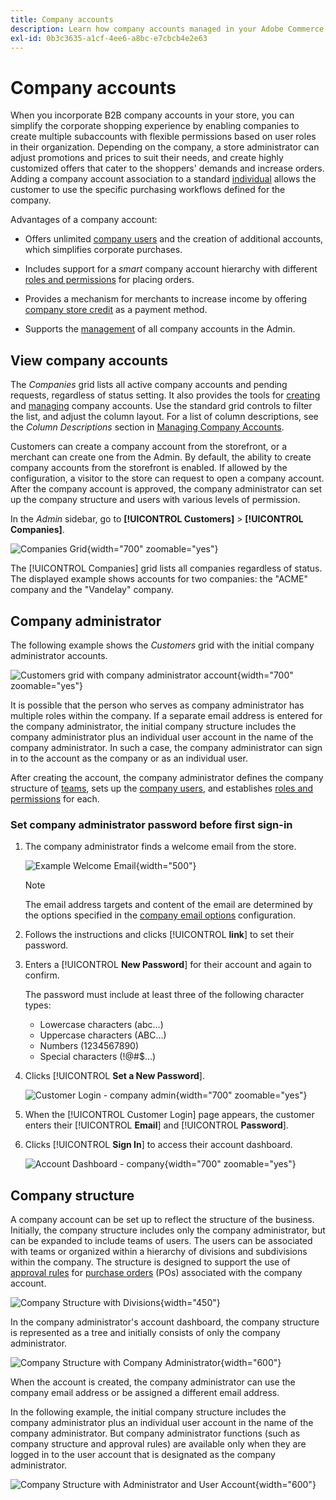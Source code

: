 ```yaml
---
title: Company accounts
description: Learn how company accounts managed in your Adobe Commerce store allow for joining multiple buyers that belong to the same company into a single company account.
exl-id: 0b3c3635-a1cf-4ee6-a8bc-e7cbcb4e2e63
---
```

# Company accounts

When you incorporate B2B company accounts in your store, you can simplify the corporate shopping experience by enabling companies to create multiple subaccounts with flexible permissions based on user roles in their organization. Depending on the company, a store administrator can adjust promotions and prices to suit their needs, and create highly customized offers that cater to the shoppers' demands and increase orders. Adding a company account association to a standard [individual](../customers/account-create.md) allows the customer to use the specific purchasing workflows defined for the company.

Advantages of a company account:

- Offers unlimited [company users](account-company-users.md) and the creation of additional accounts, which simplifies corporate purchases.

- Includes support for a _smart_ company account hierarchy with different [roles and permissions](account-company-roles-permissions.md) for placing orders.

- Provides a mechanism for merchants to increase income by offering [company store credit](credit-company.md) as a payment method.

- Supports the [management](account-company-manage.md) of all company accounts in the Admin.

## View company accounts

The _Companies_ grid lists all active company accounts and pending requests, regardless of status setting. It also provides the tools for [creating](account-company-create.md) and [managing](account-company-manage.md) company accounts. Use the standard grid controls to filter the list, and adjust the column layout. For a list of column descriptions, see the _Column Descriptions_ section in [Managing Company Accounts](account-company-manage.md).

Customers can create a company account from the storefront, or a merchant can create one from the Admin. By default, the ability to create company accounts from the storefront is enabled. If allowed by the configuration, a visitor to the store can request to open a company account. After the company account is approved, the company administrator can set up the company structure and users with various levels of permission.

In the _Admin_ sidebar, go to **[!UICONTROL Customers]** > **[!UICONTROL Companies]**.

![Companies Grid](./assets/companies-grid.png){width="700" zoomable="yes"}

The [!UICONTROL Companies] grid lists all companies regardless of status. The displayed example shows accounts for two companies: the "ACME" company and the "Vandelay" company.

## Company administrator

The following example shows the _Customers_ grid with the initial company administrator accounts.

![Customers grid with company administrator account](./assets/company-admin-user-account.png){width="700" zoomable="yes"}

It is possible that the person who serves as company administrator has multiple roles within the company. If a separate email address is entered for the company administrator, the initial company structure includes the company administrator plus an individual user account in the name of the company administrator. In such a case, the company administrator can sign in to the account as the company or as an individual user.

After creating the account, the company administrator defines the company structure of [teams](account-company-structure.md), sets up the [company users](account-company-users.md), and establishes [roles and permissions](account-company-roles-permissions.md) for each.

### Set company administrator password before first sign-in

1. The company administrator finds a welcome email from the store.

   ![Example Welcome Email](./assets/company-admin-welcome-email.png){width="500"}

   >[!NOTE]
   >
   >The email address targets and content of the email are determined by the options specified in the [company email options](email-company-configuration.md) configuration.

1. Follows the instructions and clicks [!UICONTROL **link**] to set their password.

1. Enters a [!UICONTROL **New Password**] for their account and again to confirm.

   The password must include at least three of the following character types:

   - Lowercase characters (abc...)
   - Uppercase characters (ABC...)
   - Numbers (1234567890)
   - Special characters (!@#$...)

1. Clicks [!UICONTROL **Set a New Password**].

   ![Customer Login - company admin](./assets/company-admin-account-login.png){width="700" zoomable="yes"}

1. When the [!UICONTROL Customer Login] page appears, the customer enters their [!UICONTROL **Email**] and [!UICONTROL **Password**].

1. Clicks [!UICONTROL **Sign In**] to access their account dashboard.

   ![Account Dashboard - company](./assets/account-dashboard-company.png){width="700" zoomable="yes"}

## Company structure

A company account can be set up to reflect the structure of the business. Initially, the company structure includes only the company administrator, but can be expanded to include teams of users. The users can be associated with teams or organized within a hierarchy of divisions and subdivisions within the company. The structure is designed to support the use of [approval rules](account-dashboard-approval-rules.md) for [purchase orders](purchase-order-flow.md) (POs) associated with the company account.

![Company Structure with Divisions](./assets/company-structure-diagram.svg){width="450"}

In the company administrator's account dashboard, the company structure is represented as a tree and initially consists of only the company administrator.

![Company Structure with Company Administrator](./assets/company-structure-tree-admin.png){width="600"}

When the account is created, the company administrator can use the company email address or be assigned a different email address.

In the following example, the initial company structure includes the company administrator plus an individual user account in the name of the company administrator. But company administrator functions (such as company structure and approval rules) are available only when they are logged in to the user account that is designated as the company administrator.

![Company Structure with Administrator and User Account](./assets/company-structure-tree-admin-user.png){width="600"}
